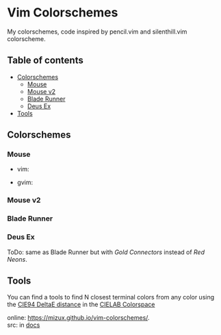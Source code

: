 # Vim Colorschemes
My colorschemes, code inspired by pencil.vim and silenthill.vim colorscheme.

## Table of contents

* [Colorschemes](#colorschemes)
  * [Mouse](#mouse)
  * [Mouse v2](#mouse-v2)
  * [Blade Runner](#blade-runner)
  * [Deus Ex](#deus-ex)
* [Tools](#tools)

## Colorschemes

### Mouse
* vim:

* gvim:

### Mouse v2


### Blade Runner

### Deus Ex
ToDo: same as Blade Runner but with *Gold Connectors* instead of *Red Neons*.

## Tools
You can find a tools to find N closest terminal colors from any color using the
[CIE94 DeltaE distance](https://en.wikipedia.org/wiki/Color_difference#CIE94) in the
[CIELAB Colorspace](https://en.wikipedia.org/wiki/CIELAB_color_space)

online: https://mizux.github.io/vim-colorschemes/.  
src: in [docs](docs)
